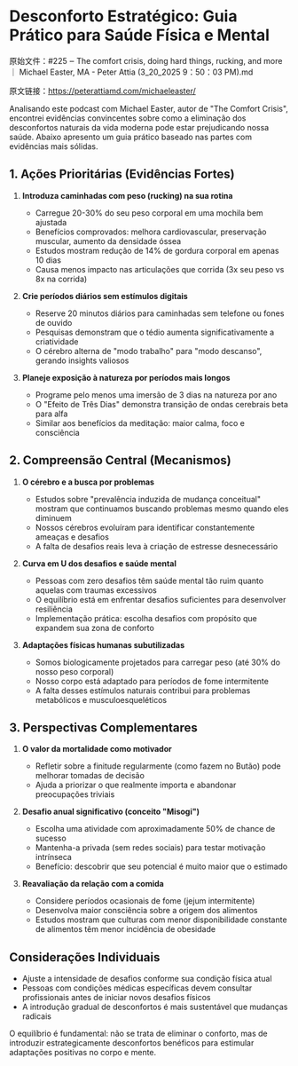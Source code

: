 # Desconforto Estratégico: Guia Prático para Saúde Física e Mental

原始文件：#225 ‒ The comfort crisis, doing hard things, rucking, and more ｜ Michael Easter, MA - Peter Attia (3_20_2025 9：50：03 PM).md

原文链接：https://peterattiamd.com/michaeleaster/

Analisando este podcast com Michael Easter, autor de "The Comfort Crisis", encontrei evidências convincentes sobre como a eliminação dos desconfortos naturais da vida moderna pode estar prejudicando nossa saúde. Abaixo apresento um guia prático baseado nas partes com evidências mais sólidas.

## 1. Ações Prioritárias (Evidências Fortes)

1. **Introduza caminhadas com peso (rucking) na sua rotina**
   - Carregue 20-30% do seu peso corporal em uma mochila bem ajustada
   - Benefícios comprovados: melhora cardiovascular, preservação muscular, aumento da densidade óssea
   - Estudos mostram redução de 14% de gordura corporal em apenas 10 dias
   - Causa menos impacto nas articulações que corrida (3x seu peso vs 8x na corrida)

2. **Crie períodos diários sem estímulos digitais**
   - Reserve 20 minutos diários para caminhadas sem telefone ou fones de ouvido
   - Pesquisas demonstram que o tédio aumenta significativamente a criatividade
   - O cérebro alterna de "modo trabalho" para "modo descanso", gerando insights valiosos

3. **Planeje exposição à natureza por períodos mais longos**
   - Programe pelo menos uma imersão de 3 dias na natureza por ano
   - O "Efeito de Três Dias" demonstra transição de ondas cerebrais beta para alfa
   - Similar aos benefícios da meditação: maior calma, foco e consciência

## 2. Compreensão Central (Mecanismos)

1. **O cérebro e a busca por problemas**
   - Estudos sobre "prevalência induzida de mudança conceitual" mostram que continuamos buscando problemas mesmo quando eles diminuem
   - Nossos cérebros evoluíram para identificar constantemente ameaças e desafios
   - A falta de desafios reais leva à criação de estresse desnecessário

2. **Curva em U dos desafios e saúde mental**
   - Pessoas com zero desafios têm saúde mental tão ruim quanto aquelas com traumas excessivos
   - O equilíbrio está em enfrentar desafios suficientes para desenvolver resiliência
   - Implementação prática: escolha desafios com propósito que expandem sua zona de conforto

3. **Adaptações físicas humanas subutilizadas**
   - Somos biologicamente projetados para carregar peso (até 30% do nosso peso corporal)
   - Nosso corpo está adaptado para períodos de fome intermitente
   - A falta desses estímulos naturais contribui para problemas metabólicos e musculoesqueléticos

## 3. Perspectivas Complementares

1. **O valor da mortalidade como motivador**
   - Refletir sobre a finitude regularmente (como fazem no Butão) pode melhorar tomadas de decisão
   - Ajuda a priorizar o que realmente importa e abandonar preocupações triviais

2. **Desafio anual significativo (conceito "Misogi")**
   - Escolha uma atividade com aproximadamente 50% de chance de sucesso
   - Mantenha-a privada (sem redes sociais) para testar motivação intrínseca
   - Benefício: descobrir que seu potencial é muito maior que o estimado

3. **Reavaliação da relação com a comida**
   - Considere períodos ocasionais de fome (jejum intermitente)
   - Desenvolva maior consciência sobre a origem dos alimentos
   - Estudos mostram que culturas com menor disponibilidade constante de alimentos têm menor incidência de obesidade

## Considerações Individuais

- Ajuste a intensidade de desafios conforme sua condição física atual
- Pessoas com condições médicas específicas devem consultar profissionais antes de iniciar novos desafios físicos
- A introdução gradual de desconfortos é mais sustentável que mudanças radicais

O equilíbrio é fundamental: não se trata de eliminar o conforto, mas de introduzir estrategicamente desconfortos benéficos para estimular adaptações positivas no corpo e mente.